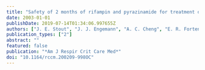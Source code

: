 ```yaml
---
title: "Safety of 2 months of rifampin and pyrazinamide for treatment of latent tuberculosis"
date: 2003-01-01
publishDate: 2019-07-14T01:34:06.997655Z
authors: ["J. E. Stout", "J. J. Engemann", "A. C. Cheng", "E. R. Fortenberry", "C. D. Hamilton"]
publication_types: ["2"]
abstract: ""
featured: false
publication: "*Am J Respir Crit Care Med*"
doi: "10.1164/rccm.200209-998OC"
---
```



